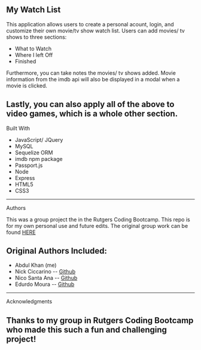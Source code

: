 My Watch List
--------------------------
This application allows users to create a personal acount, login, and customize their own movie/tv show watch list. Users can add movies/ tv shows to three sections:

* What to Watch
* Where I left Off
* Finished

Furthermore, you can take notes the movies/ tv shows added. Movie information from the imdb api will also be displayed in a modal when a movie is clicked. 

Lastly, you can also apply all of the above to video games, which is a whole other section. 
----------------------------------

Built With

* JavaScript/ JQuery
* MySQL
* Sequelize ORM
* imdb npm package
* Passport.js
* Node
* Express
* HTML5
* CSS3
-----------------------------------

Authors

This was a group project the in the Rutgers Coding Bootcamp. This repo is for my own personal use and future edits. 
The original group work can be found [HERE](https://github.com/Neex0202/watchlist)

## Original Authors Included:

* Abdul Khan (me)
* Nick Ciccarino -- [Github](https://github.com/nciccarino)
* Nico Santa Ana -- [Github](https://github.com/Neex0202)
* Edurdo Moura -- [Github](https://github.com/eddmoura)

------------------------------
Acknowledgments

## Thanks to my group in Rutgers Coding Bootcamp who made this such a fun and challenging project!
